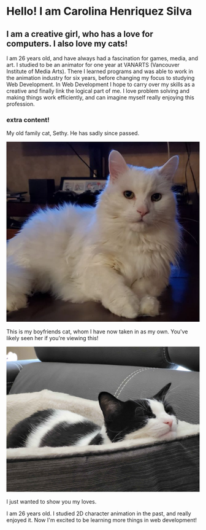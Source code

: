 # Hello! I am Carolina Henriquez Silva

## I am a creative girl, who has a love for computers. I also love my cats!

I am 26 years old, and have always had a fascination for games, media, and art. I studied to be an animator for one year at VANARTS (Vancouver Institute of Media Arts). There I learned programs and was able to work in the animation industry for six years, before changing my focus to studying Web Development.
In Web Development I hope to carry over my skills as a creative and finally link the logical part of me. I love problem solving and making things work efficiently, and can imagine myself really enjoying this profession.

### extra content!

My old family cat, Sethy. He has sadly since passed.

![Sethy](images/Sethy.png)

This is my boyfriends cat, whom I have now taken in as my own. You've likely seen her if you're viewing this!

![Kinten](images/kinten1.jpg)

I just wanted to show you my loves.

I am 26 years old. I studied 2D character animation in the past, and really enjoyed it. Now I'm excited to be learning more things in web development!
